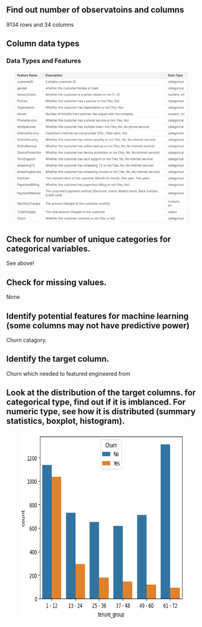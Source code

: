 ## Find out number of observatoins and columns

9134 rows and 34 columns

## Column data types

### Data Types and Features
<p align="center">
  <img width="460" height="400"src="https://github.com/smb12356/predictingReturningUsers/blob/main/images/Screen%20Shot%202022-12-18%20at%2011.31.07%20AM.png?raw=true">
</p>


## Check for number of unique categories for categorical variables.

See above!

## Check for missing values.

None


## Identify potential features for machine learning (some columns may not have predictive power)


Churn catagory. 


## Identify the target column.

Churn which needed to featured engineered from 



## Look at the distribution of the target columns. for categorical type, find out if it is imblanced. For numeric type, see how it is distributed  (summary statistics, boxplot, histogram).


<p align="center">
  <img width="440" height="500" src="images/boxplot eda.png">
</p>
